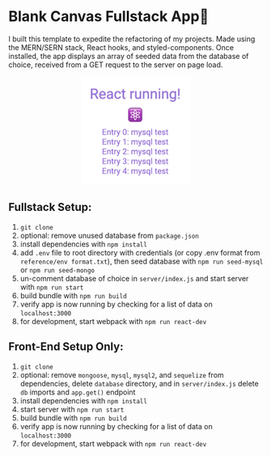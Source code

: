 # Blank Canvas Fullstack App🎨

I built this template to expedite the refactoring of my projects. Made using the MERN/SERN stack, React hooks, and styled-components. Once installed, the app displays an array of seeded data from the database of choice, received from a GET request to the server on page load.

<p align="center">
<img src="screenshot.png" width="215"/>
</p>

## Fullstack Setup:

1. `git clone`
1. optional: remove unused database from `package.json`
1. install dependencies with `npm install`
1. add `.env` file to root directory with credentials (or copy .env format from `reference/env format.txt`), then seed database with `npm run seed-mysql` or `npm run seed-mongo`
1. un-comment database of choice in `server/index.js` and start server with `npm run start`
1. build bundle with `npm run build`
1. verify app is now running by checking for a list of data on `localhost:3000`
1. for development, start webpack with `npm run react-dev`

## Front-End Setup Only:

1. `git clone`
1. optional: remove `mongoose`, `mysql`, `mysql2`, and `sequelize` from dependencies, delete `database` directory, and in `server/index.js` delete `db` imports and `app.get()` endpoint
1. install dependencies with `npm install`
1. start server with `npm run start`
1. build bundle with `npm run build`
1. verify app is now running by checking for a list of data on `localhost:3000`
1. for development, start webpack with `npm run react-dev`
